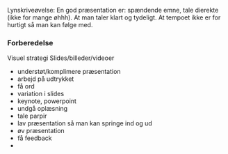Lynskriveøvelse:
En god præsentation er: spændende emne, tale dierekte (ikke for mange øhhh). At man taler klart og tydeligt. At tempoet ikke er for hurtigt så man kan følge med.


### Forberedelse
Visuel strategi
Slides/billeder/videoer
- understøt/komplimere præsentation
- arbejd på udtrykket 
- få ord
- variation i slides
- keynote, powerpoint
- undgå oplæsning
- tale parpir
- lav præsentation så man kan springe ind og ud
- øv præsentation
- få feedback
- 